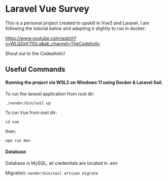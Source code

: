 # Laravel Vue Survey

This is a personal project created to upskill in Vue3 and Laravel. I am following the tutorial below and adapting it slightly to run in docker:

https://www.youtube.com/watch?v=WLQDpY7lOLg&ab_channel=TheCodeholic

Shout out to the Codeaholic!

## Useful Commands

#### Running the project via WSL2 on Windows 11 using Docker & Laravel Sail. 

To run the laravel application from root dir:
    
`./vendor/bin/sail up`

To run Vue from root dir:
   
`cd vue`
    
then:
    
`npm run dev`
    
#### Database

Database is MySQL, all credentials are located in .env

Migration: 
    `vendor/bin/sail artisan migrate`

